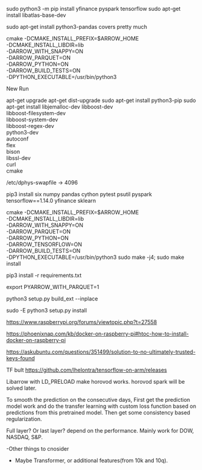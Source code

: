 sudo python3 -m pip install yfinance pyspark tensorflow
sudo apt-get install libatlas-base-dev

sudo apt-get install python3-pandas covers pretty much

cmake -DCMAKE_INSTALL_PREFIX=$ARROW_HOME\
 -DCMAKE_INSTALL_LIBDIR=lib\
 -DARROW_WITH_SNAPPY=ON\
 -DARROW_PARQUET=ON\
 -DARROW_PYTHON=ON\
 -DARROW_BUILD_TESTS=ON\
 -DPYTHON_EXECUTABLE=/usr/bin/python3
 
 New Run
 
 apt-get upgrade
apt-get dist-upgrade
sudo apt-get install python3-pip
sudo apt-get install libjemalloc-dev libboost-dev \
                       libboost-filesystem-dev \
                       libboost-system-dev \
                       libboost-regex-dev \
                       python3-dev \
                       autoconf \
                       flex \
                       bison \
                       libssl-dev \
                       curl \
                       cmake

 /etc/dphys-swapfile -> 4096

pip3 install six numpy pandas cython pytest psutil pyspark tensorflow==1.14.0 yfinance sklearn

cmake -DCMAKE_INSTALL_PREFIX=$ARROW_HOME\
      -DCMAKE_INSTALL_LIBDIR=lib\
      -DARROW_WITH_SNAPPY=ON\
      -DARROW_PARQUET=ON\
      -DARROW_PYTHON=ON\
      -DARROW_TENSORFLOW=ON\
      -DARROW_BUILD_TESTS=ON\
      -DPYTHON_EXECUTABLE=/usr/bin/python3
sudo make -j4; sudo make install

pip3 install -r requirements.txt

export PYARROW_WITH_PARQUET=1

python3 setup.py build_ext --inplace

sudo -E python3 setup.py install

https://www.raspberrypi.org/forums/viewtopic.php?t=27558


https://phoenixnap.com/kb/docker-on-raspberry-pi#htoc-how-to-install-docker-on-raspberry-pi



https://askubuntu.com/questions/351499/solution-to-no-ultimately-trusted-keys-found

TF bult
https://github.com/lhelontra/tensorflow-on-arm/releases

Libarrow with LD_PRELOAD make horovod works. horovod spark will be solved later.

To smooth the prediction on the consecutive days, First get the prediction model work and do the transfer learning with custom loss function based on predictions from this pretrained model. Then get some consistency based regularization.

Full layer? Or last layer? depend on the performance. Mainly work for DOW, NASDAQ, S&P.

-Other things to cnosider
  - Maybe Transformer, or additional features(from 10k and 10q).
